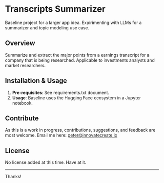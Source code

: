 # Transcripts Summarizer

Baseline project for a larger app idea. Expirimenting with LLMs for a summarizer and topic modeling use case. 

## Overview

Summarize and extract the major points from a earnings transcript for a company that is being researched. Applicable to investments analysts and market researchers.

## Installation & Usage

1. **Pre-requisites**: See requirements.txt document.
2. **Usage**: Baseline uses the Hugging Face ecosystem in a Jupyter notebook.

## Contribute

As this is a work in progress, contributions, suggestions, and feedback are most welcome. Email me here: [peter@innovatecreate.io](mailto:peter@innovatecreate.io)

## License

No license added at this time. Have at it.

---

Thanks!
